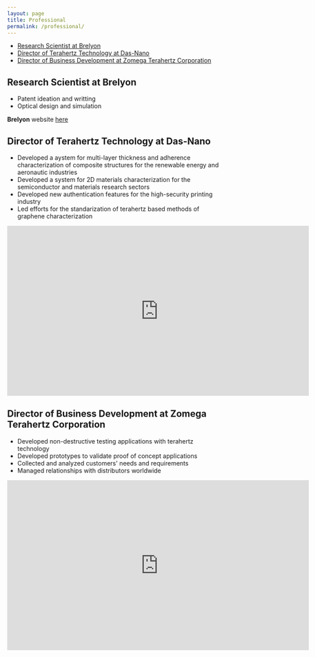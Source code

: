 ```yaml
---
layout: page
title: Professional
permalink: /professional/
---
```



- [Research Scientist at Brelyon](#research-scientist-at-brelyon)
- [Director of Terahertz Technology at Das-Nano](#director-of-terahertz-technology-at-das-nano)
- [Director of Business Development at Zomega Terahertz Corporation](#director-of-business-development-at-zomega-terahertz-corporation)


## Research Scientist at Brelyon

- Patent ideation and writting
- Optical design and simulation
  
**Brelyon** website [here](https://brelyon.com/)


## Director of Terahertz Technology at Das-Nano

- Developed a aystem for multi-layer thickness and adherence characterization of composite structures for the renewable energy and aeronautic industries
- Developed a system for 2D materials characterization for the semiconductor and materials research sectors
- Developed new authentication features for the high-security printing industry
- Led efforts for the standarization of terahertz based methods of graphene characterization

<iframe src="https://onedrive.live.com/embed?resid=F5F1ECEA6F58D121%21598138&authkey=!AOmK_Md4uyqHLrs&em=2" width="700" height="395" frameborder="0" scrolling="no"></iframe>


## Director of Business Development at Zomega Terahertz Corporation

- Developed non-destructive testing applications with terahertz technology
- Developed prototypes to validate proof of concept applications
- Collected and analyzed customers' needs and requirements
- Managed relationships with distributors worldwide

<iframe src="https://onedrive.live.com/embed?resid=F5F1ECEA6F58D121%21598141&authkey=!AD767_MFAdVxtVA&em=2" width="700" height="395" frameborder="0" scrolling="no"></iframe>
